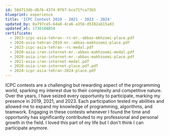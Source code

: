 ```yaml
---
id: 58d713db-db7b-4374-9767-bce71fca73b5
blueprint: experience
title: 'ICPC Contest 2019 - 2021 - 2023 - 2024'
updated_by: 8a797ce5-64a8-4ca6-a356-d5382ab15ad3
updated_at: 1736188854
certificate:
  - 2023-icpc-asia-tehran--rc-mr.-abbas-mkhzomi-place.pdf
  - 2020-asia-tehran-2019-mr.-abbas-makhzoomi-place.pdf
  - 2023-icpc-asia-tehran--rc-medal.pdf
  - 2020-asia-iran-internet-mr.-abbas-makhzoomi-medal.pdf
  - 2020-asia-iran-internet-mr.-abbas-makhzoomi-place.pdf
  - 2021-asia-iran-internet-medal.pdf
  - 2020-asia-iran-internet-place.pdf.pdf
  - 2024-icpc-asia-tehran-2024-place.pdf
---
```

ICPC contests are a challenging but rewarding aspect of the programming world, sparking my interest due to their complexity and competitive nature. Over the years, I have seized every opportunity to participate, marking my presence in 2019, 2021, and 2023. Each participation tested my abilities and allowed me to expand my knowledge of programming, algorithms, and teamwork. Engaging in these contests whenever I found the time and opportunity has significantly contributed to my professional and personal growth in the field. I loved this part of my life but I don't think I can participate anymore.